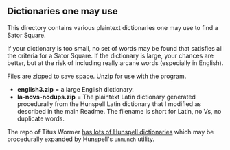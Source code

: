 ## Dictionaries one may use
This directory contains various plaintext dictionaries one may use to find a Sator Square.

If your dictionary is too small, no set of words may be found that satisfies all the criteria for a Sator Square.  If the dictionary is large, your chances are better, but at the risk of including really arcane words (especially in English).

Files are zipped to save space.  Unzip for use with the program.

- **english3.zip** = a large English dictionary.
- **la-novs-nodups.zip** = The plaintext Latin dictionary generated procedurally from the Hunspell Latin dictionary that I modified as described in the main Readme.  The filename is short for Latin, no Vs, no duplicate words.

The repo of Titus Wormer [has lots of Hunspell dictionaries](https://github.com/wooorm/dictionaries/tree/main/dictionaries) which may be procedurally expanded by Hunspell's `unmunch` utility.
